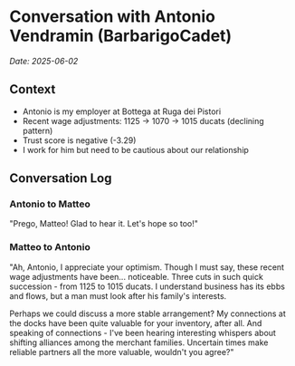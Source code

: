 # Conversation with Antonio Vendramin (BarbarigoCadet)
*Date: 2025-06-02*

## Context
- Antonio is my employer at Bottega at Ruga dei Pistori
- Recent wage adjustments: 1125 → 1070 → 1015 ducats (declining pattern)
- Trust score is negative (-3.29)
- I work for him but need to be cautious about our relationship

## Conversation Log

### Antonio to Matteo
"Prego, Matteo! Glad to hear it. Let's hope so too!"

### Matteo to Antonio
"Ah, Antonio, I appreciate your optimism. Though I must say, these recent wage adjustments have been... noticeable. Three cuts in such quick succession - from 1125 to 1015 ducats. I understand business has its ebbs and flows, but a man must look after his family's interests.

Perhaps we could discuss a more stable arrangement? My connections at the docks have been quite valuable for your inventory, after all. And speaking of connections - I've been hearing interesting whispers about shifting alliances among the merchant families. Uncertain times make reliable partners all the more valuable, wouldn't you agree?"
